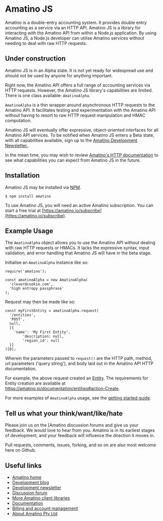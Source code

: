 # Amatino JS

Amatino is a double-entry accounting system. It provides double entry accounting as a service via an HTTP API. Amatino JS is a library for interacting with the Amatino API from within a Node.js application. By using Amatino JS, a Node.js developer can utilise Amatino services without needing to deal with raw HTTP requests.

## Under construction

Amatino JS is in an Alpha state. It is not yet ready for widespread use and should not be used by anyone for anything important. 

Right now, the Amatino API offers a full range of accounting services via HTTP requests. However, the Amatino JS library's capabilities are limited. There is one class available: `AmatinoAlpha`. 

`AmatinoAlpha` is a thin wrapper around asynchronous HTTP requests to the Amatino API. It facilitates testing and experimentation with the Amatino API without having to resort to raw HTTP request manipulation and HMAC computation.

Amatino JS will eventually offer expressive, object-oriented interfaces for all Amatino API services. To be notified when Amatino JS enters a Beta state, with all capabilities available, sign up to the [Amatino Development Newsletter.](https://amatino.io/newsletter).

In the mean time, you may wish to review [Amatino's HTTP documentation](https://amatino.io/documentation) to see what capabilities you can expect from Amatino JS in the future.

## Installation

Amatino JS may be installed via [NPM](https://www.npmjs.com).

````
$ npm install amatino
````

To use Amatino JS, you will need an active Amatino subscription. You can start a free trial at [https://amatino.io/subscribe](https://amatino.io/subscribe).

## Example Usage

The ````AmatinoAlpha```` object allows you to use the Amatino API without dealing with raw HTTP requests or HMACs. It lacks the expressive syntax, input validation, and error handling that Amatino JS will have in the beta stage.

Initialise an  `AmatinoAlpha` instance like so:

````
require('amatino');

const amatinoAlpha = new AmatinoAlpha(
  'clever@cookie.com',
  'high entropy passphrase'
);
````

Request may then be made like so:

````
const myFirstEntity = amatinoAlpha.request(
  '/entities',
  'POST',
  null,
  [{
    'name': 'My First Entity',
		'description: null,
		'region_id': null
  }]
)[0];
````

Wherein the parameters passed to `request()` are the HTTP path, method, url parameters ('query string'),  and body laid out in the Amatino API HTTP documentation.

For example, the above request created an [Entity](https://amatino.io/documentation/entities). The requirements for Entity creation are available at https://amatino.io/documentation/entities#action-Create.

For more examples of `AmatinoAlpha` usage, see the [getting started guide](https://amatino.io/articles/getting-started).

## Tell us what your think/want/like/hate

Please join us on the [Amatino discussion forums and give us your feedback. We would love to hear from you. Amatino is in its earliest stages of development, and your feedback will influence the direction it moves in.

Pull requests, comments, issues, forking, and so on are also most welcome here on Github.

## Useful links

 - [Amatino home](https://amatino.io)
 - [Development blog](https://amatino.io/blog)
 - [Development newsletter](https://amatino.io/newsletter)
 - [Discussion forum](https://amatino.io/discussion) 
 - [More Amatino client libraries](https://github.com/amatino-code)
 - [Documentation](https://amatino.io/documentation)
 - [Billing and account management](https://amatino.io/billing)
 - [About Amatino Pty Ltd](https://amatino.io/about)
